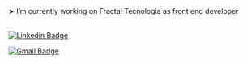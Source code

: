 <div>
  &#10148; I’m currently working on Fractal Tecnologia as front end developer
</div>
<br/>
<!-- 
<div>
  <a href="https://github.com/gabrielcarlossl">
  
  <img height="200em" src="https://github-readme-stats.vercel.app/api/top-langs/?username=gabrielcarlossl&layout=compact&langs_count=7&theme=dark"/>
</div>
 <br/>  -->
 
[![Linkedin Badge](https://img.shields.io/badge/-GabrielCarlos-blue?style=flat-square&logo=Linkedin&logoColor=white&link=https://www.linkedin.com/in/gabrielcarlossleite/)](https://www.linkedin.com/in/gabrielcarlossleite/) 
 
[![Gmail Badge](https://img.shields.io/badge/-gabrielcarlossleite@gmail.com-c14438?style=flat-square&logo=Gmail&logoColor=white&link=mailto:gabrielcarlossleite@gmail.com)](mailto:gabrielcarlossleite@gmail.com)
